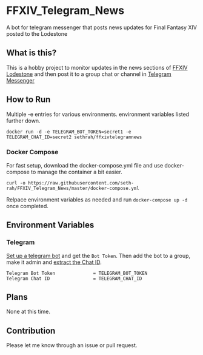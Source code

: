 # FFXIV_Telegram_News
A bot for telegram messenger that posts news updates for Final Fantasy XIV posted to the Lodestone

## What is this?

This is a hobby project to monitor updates in the news sections of [FFXIV Lodestone](https://eu.finalfantasyxiv.com/lodestone/) and then post it to a group chat or channel in [Telegram Messenger](https://telegram.org/)

## How to Run

Multiple -e entries for various environments. environment variables listed further down.

```
docker run -d -e TELEGRAM_BOT_TOKEN=secret1 -e TELEGRAM_CHAT_ID=secret2 sethrah/ffxivtelegramnews
```

### Docker Compose
For fast setup, download the docker-compose.yml file and use docker-compose to manage the container a bit easier.

```
curl -o https://raw.githubusercontent.com/seth-rah/FFXIV_Telegram_News/master/docker-compose.yml
```

Relpace environment variables as needed and run `docker-compose up -d` once completed.

## Environment Variables
### Telegram

[Set up a telegram bot](https://core.telegram.org/bots#3-how-do-i-create-a-bot) and get the `Bot Token`. Then add the bot to a group, make it admin and [extract the Chat ID](https://stackoverflow.com/a/32572159/882223).

```
Telegram Bot Token              = TELEGRAM_BOT_TOKEN
Telegram Chat ID                = TELEGRAM_CHAT_ID
```

## Plans

None at this time.

## Contribution

Please let me know through an issue or pull request.

